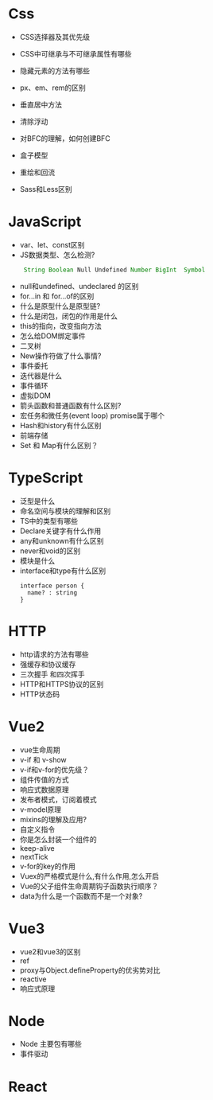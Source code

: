 Css
=========
- CSS选择器及其优先级

- CSS中可继承与不可继承属性有哪些
- 隐藏元素的方法有哪些
- px、em、rem的区别
- 垂直居中方法
- 清除浮动
- 对BFC的理解，如何创建BFC
- 盒子模型
- 重绘和回流
- Sass和Less区别

JavaScript
=========

- var、let、const区别
- JS数据类型、怎么检测?
  ```js
   String Boolean Null Undefined Number BigInt  Symbol
  ```
- null和undefined、undeclared 的区别
- for...in 和 for...of的区别
- 什么是原型什么是原型链?
- 什么是闭包，闭包的作用是什么
- this的指向，改变指向方法
- 怎么给DOM绑定事件
- 二叉树
- New操作符做了什么事情?
- 事件委托
- 迭代器是什么
- 事件循环
- 虚拟DOM
- 箭头函数和普通函数有什么区别?
- 宏任务和微任务(event loop) promise属于哪个
- Hash和history有什么区别
- 前端存储
- Set 和 Map有什么区别？

TypeScript
=========
- 泛型是什么
- 命名空间与模块的理解和区别
- TS中的类型有哪些
- Declare关键字有什么作用
- any和unknown有什么区别
- never和void的区别
- 模块是什么
- interface和type有什么区别
  ```TS
  interface person {
    name? : string
  }
  ```

HTTP
=========
- http请求的方法有哪些
- 强缓存和协议缓存
- 三次握手 和四次挥手
- HTTP和HTTPS协议的区别
- HTTP状态码

Vue2
=========
- vue生命周期
- v-if 和 v-show
- v-if和v-for的优先级？
- 组件传值的方式
- 响应式数据原理
- 发布者模式，订阅着模式
- v-model原理
- mixins的理解及应用?
- 自定义指令
- 你是怎么封装一个组件的
- keep-alive
- nextTick
- v-for的key的作用
- Vuex的严格模式是什么,有什么作用,怎么开启
- Vue的父子组件生命周期钩子函数执行顺序？
- data为什么是一个函数而不是一个对象?

Vue3
=========
- vue2和vue3的区别
- ref
- proxy与Object.defineProperty的优劣势对比
- reactive
- 响应式原理

Node
=========
- Node 主要包有哪些
- 事件驱动

React
=========

